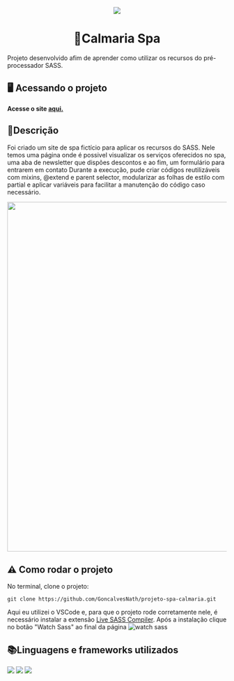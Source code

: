 <p align="center"><img src="http://img.shields.io/static/v1?label=STATUS&message=CONCLUIDO&color=GREEN&style=for-the-badge"/></p>

<h1 align="center"> 💆Calmaria Spa</h1>
Projeto desenvolvido afim de aprender como utilizar os recursos do pré-processador SASS.<br>

<h2>🖥️ Acessando o projeto</h2>
<strong>Acesse o site <a target="_blank" href="https://goncalvesnath.github.io/projeto-spa-calmaria/">aqui.</a></strong>

<h2>📃Descrição</h2>
Foi criado um site de spa fictício para aplicar os recursos do SASS. Nele temos uma página onde é possivel visualizar os serviços oferecidos no spa, uma aba de newsletter que dispões descontos e ao fim, um formulário para entrarem em contato
Durante a execução, pude criar códigos reutilizáveis com mixins, @extend e parent selector, modularizar as folhas de estilo com partial e aplicar variáveis para facilitar a manutenção do código caso necessário. <br>
<p align="center">
<img src="https://github.com/GoncalvesNath/projeto-spa-calmaria/assets/158405216/e7f19b0b-e13f-4f86-8ff2-de20e666f346" width="800"/>
</p>



<h2>⚠️ Como rodar o projeto</h1>

No terminal, clone o projeto: 

```
git clone https://github.com/GoncalvesNath/projeto-spa-calmaria.git
```

Aqui eu utilizei o VSCode e, para que o projeto rode corretamente nele, é necessário instalar a extensão <a target="_blank" href="https://marketplace.visualstudio.com/items?itemName=ritwickdey.live-sass">Live SASS Compiler</a>.
Após a instalação clique no botão "Watch Sass" ao final da página 
![watch sass](https://github.com/GoncalvesNath/projeto-spa-calmaria/assets/158405216/4d3bad74-e275-4d57-82b3-b74256af4bfe)

<h2>📚Linguagens e frameworks utilizados</h2>

<img src="https://img.shields.io/badge/Sass-CC6699?style=for-the-badge&logo=sass&logoColor=white"/> <img src="https://img.shields.io/badge/CSS3-1572B6?style=for-the-badge&logo=css3&logoColor=white"/>
<img src="https://img.shields.io/badge/HTML5-E34F26?style=for-the-badge&logo=html5&logoColor=white"/>

